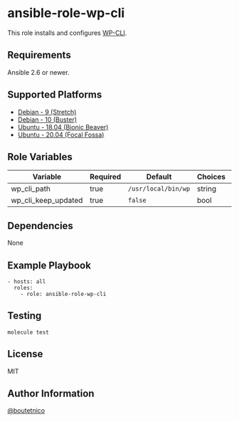 ansible-role-wp-cli
===================

This role installs and configures [WP-CLI](https://wp-cli.org/).

Requirements
------------

Ansible 2.6 or newer.

Supported Platforms
-------------------

- [Debian - 9 (Stretch)](https://wiki.debian.org/DebianStretch)
- [Debian - 10 (Buster)](https://wiki.debian.org/DebianBuster)
- [Ubuntu - 18.04 (Bionic Beaver)](http://releases.ubuntu.com/18.04/)
- [Ubuntu - 20.04 (Focal Fossa)](http://releases.ubuntu.com/20.04/)

Role Variables
--------------

| Variable            | Required | Default             | Choices   | Comments                                      |
|---------------------|----------|---------------------|-----------|-----------------------------------------------|
| wp_cli_path         | true     | `/usr/local/bin/wp` | string    |                                               |
| wp_cli_keep_updated | true     | `false`             | bool      |                                               |

Dependencies
------------

None

Example Playbook
----------------

    - hosts: all
      roles:
        - role: ansible-role-wp-cli

Testing
-------

    molecule test

License
-------

MIT

Author Information
------------------

[@boutetnico](https://github.com/boutetnico)
